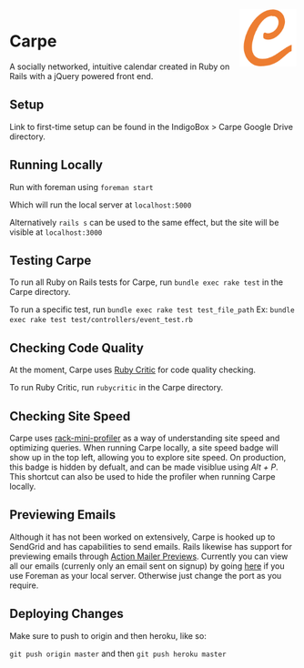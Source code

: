 <img src="app/assets/images/pages/JustTheLetter.png?raw=true" width="100" align="right">

# Carpe

A socially networked, intuitive calendar created in Ruby on Rails with a jQuery powered front end.

## Setup
Link to first-time setup can be found in the IndigoBox > Carpe Google Drive directory. 

## Running Locally
Run with foreman using `foreman start`

Which will run the local server at `localhost:5000`

Alternatively `rails s` can be used to the same effect, but the site will be visible at `localhost:3000`

## Testing Carpe

To run all Ruby on Rails tests for Carpe, run `bundle exec rake test` in the Carpe directory.

To run a specific test, run `bundle exec rake test test_file_path`
Ex: `bundle exec rake test test/controllers/event_test.rb`

## Checking Code Quality

At the moment, Carpe uses [Ruby Critic](https://github.com/whitesmith/rubycritic) for code quality checking.

To run Ruby Critic, run `rubycritic` in the Carpe directory.

## Checking Site Speed

Carpe uses [rack-mini-profiler](https://github.com/MiniProfiler/rack-mini-profiler) as a way of understanding site speed and optimizing queries. When running Carpe locally, a site speed badge will show up in the top left, allowing you to explore site speed. On production, this badge is hidden by defualt, and can be made visiblue using *Alt + P*. This shortcut can also be used to hide the profiler when running Carpe locally.

## Previewing Emails

Although it has not been worked on extensively, Carpe is hooked up to SendGrid and has capabilities to send emails. Rails likewise has support for previewing emails through [Action Mailer Previews](https://github.com/rails/rails/blob/master/guides/source/4_1_release_notes.md#action-mailer-previews). Currently you can view all our emails (currenly only an email sent on signup) by going [here](http://localhost:5000/rails/mailers/user_notifier) if you use Foreman as your local server. Otherwise just change the port as you require.

## Deploying Changes

Make sure to push to origin and then heroku, like so:

``
git push origin master
`` and then
``
git push heroku master
``
